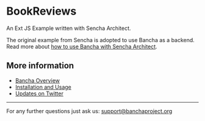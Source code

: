 BookReviews
===========

An Ext JS Example written with Sencha Architect.

The original example from Sencha is adopted to use Bancha as a backend. Read more about [how to use Bancha with Sencha Architect](http://banchaproject.org/documentation-pro-sencha-architect-2.html).


More information
----------------

*   [Bancha Overview](http://bancha.io/)
*   [Installation and Usage](http://bancha.io/documentation.html)
*   [Updates on Twitter](http://twitter.com/#!/banchaproject)


------------------------------
For any further questions just ask us: support@banchaproject.org
